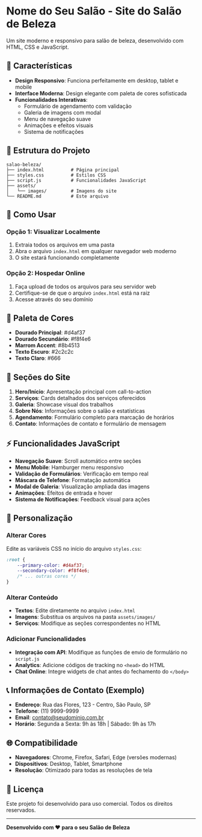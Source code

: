 # Nome do Seu Salão - Site do Salão de Beleza

Um site moderno e responsivo para salão de beleza, desenvolvido com HTML, CSS e JavaScript.

## 🌟 Características

- **Design Responsivo**: Funciona perfeitamente em desktop, tablet e mobile
- **Interface Moderna**: Design elegante com paleta de cores sofisticada
- **Funcionalidades Interativas**: 
  - Formulário de agendamento com validação
  - Galeria de imagens com modal
  - Menu de navegação suave
  - Animações e efeitos visuais
  - Sistema de notificações

## 📁 Estrutura do Projeto

```
salao-beleza/
├── index.html          # Página principal
├── styles.css          # Estilos CSS
├── script.js           # Funcionalidades JavaScript
├── assets/
│   └── images/         # Imagens do site
└── README.md           # Este arquivo
```

## 🚀 Como Usar

### Opção 1: Visualizar Localmente
1. Extraia todos os arquivos em uma pasta
2. Abra o arquivo `index.html` em qualquer navegador web moderno
3. O site estará funcionando completamente

### Opção 2: Hospedar Online
1. Faça upload de todos os arquivos para seu servidor web
2. Certifique-se de que o arquivo `index.html` está na raiz
3. Acesse através do seu domínio

## 🎨 Paleta de Cores

- **Dourado Principal**: #d4af37
- **Dourado Secundário**: #f8f4e6
- **Marrom Accent**: #8b4513
- **Texto Escuro**: #2c2c2c
- **Texto Claro**: #666

## 📱 Seções do Site

1. **Hero/Início**: Apresentação principal com call-to-action
2. **Serviços**: Cards detalhados dos serviços oferecidos
3. **Galeria**: Showcase visual dos trabalhos
4. **Sobre Nós**: Informações sobre o salão e estatísticas
5. **Agendamento**: Formulário completo para marcação de horários
6. **Contato**: Informações de contato e formulário de mensagem

## ⚡ Funcionalidades JavaScript

- **Navegação Suave**: Scroll automático entre seções
- **Menu Mobile**: Hamburger menu responsivo
- **Validação de Formulários**: Verificação em tempo real
- **Máscara de Telefone**: Formatação automática
- **Modal de Galeria**: Visualização ampliada das imagens
- **Animações**: Efeitos de entrada e hover
- **Sistema de Notificações**: Feedback visual para ações

## 🔧 Personalização

### Alterar Cores
Edite as variáveis CSS no início do arquivo `styles.css`:
```css
:root {
    --primary-color: #d4af37;
    --secondary-color: #f8f4e6;
    /* ... outras cores */
}
```

### Alterar Conteúdo
- **Textos**: Edite diretamente no arquivo `index.html`
- **Imagens**: Substitua os arquivos na pasta `assets/images/`
- **Serviços**: Modifique as seções correspondentes no HTML

### Adicionar Funcionalidades
- **Integração com API**: Modifique as funções de envio de formulário no `script.js`
- **Analytics**: Adicione códigos de tracking no `<head>` do HTML
- **Chat Online**: Integre widgets de chat antes do fechamento do `</body>`

## 📞 Informações de Contato (Exemplo)

- **Endereço**: Rua das Flores, 123 - Centro, São Paulo, SP
- **Telefone**: (11) 9999-9999
- **Email**: contato@seudominio.com.br
- **Horário**: Segunda a Sexta: 9h às 18h | Sábado: 9h às 17h

## 🌐 Compatibilidade

- **Navegadores**: Chrome, Firefox, Safari, Edge (versões modernas)
- **Dispositivos**: Desktop, Tablet, Smartphone
- **Resolução**: Otimizado para todas as resoluções de tela

## 📝 Licença

Este projeto foi desenvolvido para uso comercial. Todos os direitos reservados.

---

**Desenvolvido com ❤️ para o seu Salão de Beleza**

